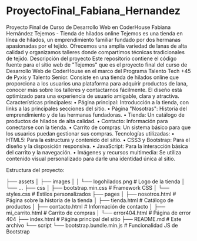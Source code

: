 # ProyectoFinal_Fabiana_Hernandez
Proyecto Final de Curso de Desarrollo Web en CoderHouse Fabiana Hernández
Tejemos - Tienda de hilados online
Tejemos es una tienda en línea de hilados, un emprendimiento familiar fundado por dos hermanas apasionadas por el tejido. Ofrecemos una amplia variedad de lanas de alta calidad y organizamos talleres donde compartimos técnicas tradicionales de tejido.
Descripción del proyecto
Este repositorio contiene el código fuente para el sitio web de "Tejemos" que es el proyecto final del curso de Desarrollo Web de CoderHouse en el marco del Programa Talento Tech +45 de Pyxis y Talento Senior. 
Consiste en una tienda de hilados online que proporciona a los usuarios una plataforma para adquirir productos de lana, conocer más sobre los talleres y contactarnos fácilmente. El diseño está optimizado para una experiencia de usuario amigable, clara y atractiva.
Características principales:
•	Página principal: Introducción a la tienda, con links a las principales secciones del sitio.
•	Página "Nosotras": Historia del emprendimiento y de las hermanas fundadoras.
•	Tienda: Un catálogo de productos de hilados de alta calidad.
•	Contacto: Información para conectarse con la tienda.
•	Carrito de compras: Un sistema básico para que los usuarios puedan gestionar sus compras.
Tecnologías utilizadas:
•	HTML5: Para la estructura y contenido del sitio.
•	CSS3 y Bootstrap: Para el diseño y la disposición responsiva.
•	JavaScript: Para la interacción básica del carrito y la navegación.
•	Imágenes y recursos multimedia: Se utiliza contenido visual personalizado para darle una identidad única al sitio.

Estructura del proyecto: 

├── assets
│   ├── images
│   │   └── logohilados.png          # Logo de la tienda
│   └── ...
├── css
│   ├── bootstrap.min.css            # Framework CSS
│   └── styles.css                   # Estilos personalizados
├── pages
│   ├── nosotros.html                # Página sobre la historia de la tienda
│   ├── tienda.html                  # Catálogo de productos
│   ├── contacto.html                # Información de contacto
│   ├── mi_carrito.html              # Carrito de compras
│   └── error404.html                # Página de error 404
├── index.html                       # Página principal del sitio
├── README.md                        # Este archivo
└── script
    └── bootstrap.bundle.min.js      # Funcionalidad JS de Bootstrap

